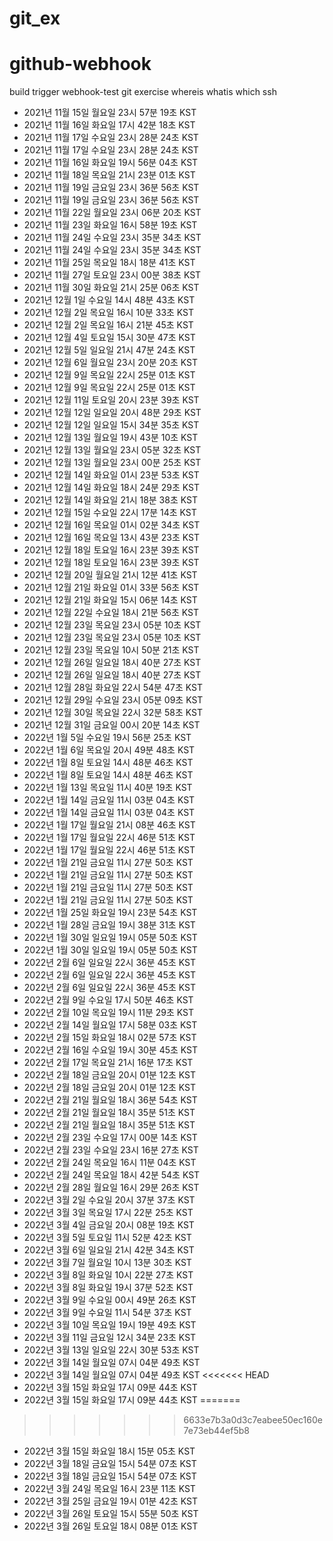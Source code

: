 # git_ex
# github-webhook
build trigger 
webhook-test
git exercise
whereis whatis which
ssh
- 2021년 11월 15일 월요일 23시 57분 19초 KST
- 2021년 11월 16일 화요일 17시 42분 18초 KST
- 2021년 11월 17일 수요일 23시 28분 24초 KST
- 2021년 11월 17일 수요일 23시 28분 24초 KST
- 2021년 11월 16일 화요일 19시 56분 04초 KST
- 2021년 11월 18일 목요일 21시 23분 01초 KST
- 2021년 11월 19일 금요일 23시 36분 56초 KST
- 2021년 11월 19일 금요일 23시 36분 56초 KST
- 2021년 11월 22일 월요일 23시 06분 20초 KST
- 2021년 11월 23일 화요일 16시 58분 19초 KST
- 2021년 11월 24일 수요일 23시 35분 34초 KST
- 2021년 11월 24일 수요일 23시 35분 34초 KST
- 2021년 11월 25일 목요일 18시 18분 41초 KST
- 2021년 11월 27일 토요일 23시 00분 38초 KST
- 2021년 11월 30일 화요일 21시 25분 06초 KST
- 2021년 12월  1일 수요일 14시 48분 43초 KST
- 2021년 12월  2일 목요일 16시 10분 33초 KST
- 2021년 12월  2일 목요일 16시 21분 45초 KST
- 2021년 12월  4일 토요일 15시 30분 47초 KST
- 2021년 12월  5일 일요일 21시 47분 24초 KST
- 2021년 12월  6일 월요일 23시 20분 20초 KST
- 2021년 12월  9일 목요일 22시 25분 01초 KST
- 2021년 12월  9일 목요일 22시 25분 01초 KST
- 2021년 12월 11일 토요일 20시 23분 39초 KST
- 2021년 12월 12일 일요일 20시 48분 29초 KST
- 2021년 12월 12일 일요일 15시 34분 35초 KST
- 2021년 12월 13일 월요일 19시 43분 10초 KST
- 2021년 12월 13일 월요일 23시 05분 32초 KST
- 2021년 12월 13일 월요일 23시 00분 25초 KST
- 2021년 12월 14일 화요일 01시 23분 53초 KST
- 2021년 12월 14일 화요일 18시 24분 29초 KST
- 2021년 12월 14일 화요일 21시 18분 38초 KST
- 2021년 12월 15일 수요일 22시 17분 14초 KST
- 2021년 12월 16일 목요일 01시 02분 34초 KST
- 2021년 12월 16일 목요일 13시 43분 23초 KST
- 2021년 12월 18일 토요일 16시 23분 39초 KST
- 2021년 12월 18일 토요일 16시 23분 39초 KST
- 2021년 12월 20일 월요일 21시 12분 41초 KST
- 2021년 12월 21일 화요일 01시 33분 56초 KST
- 2021년 12월 21일 화요일 15시 06분 14초 KST
- 2021년 12월 22일 수요일 18시 21분 56초 KST
- 2021년 12월 23일 목요일 23시 05분 10초 KST
- 2021년 12월 23일 목요일 23시 05분 10초 KST
- 2021년 12월 23일 목요일 10시 50분 21초 KST
- 2021년 12월 26일 일요일 18시 40분 27초 KST
- 2021년 12월 26일 일요일 18시 40분 27초 KST
- 2021년 12월 28일 화요일 22시 54분 47초 KST
- 2021년 12월 29일 수요일 23시 05분 09초 KST
- 2021년 12월 30일 목요일 22시 32분 58초 KST
- 2021년 12월 31일 금요일 00시 20분 14초 KST
- 2022년 1월  5일 수요일 19시 56분 25초 KST
- 2022년 1월  6일 목요일 20시 49분 48초 KST
- 2022년 1월  8일 토요일 14시 48분 46초 KST
- 2022년 1월  8일 토요일 14시 48분 46초 KST
- 2022년 1월 13일 목요일 11시 40분 19초 KST
- 2022년 1월 14일 금요일 11시 03분 04초 KST
- 2022년 1월 14일 금요일 11시 03분 04초 KST
- 2022년 1월 17일 월요일 21시 08분 46초 KST
- 2022년 1월 17일 월요일 22시 46분 51초 KST
- 2022년 1월 17일 월요일 22시 46분 51초 KST
- 2022년 1월 21일 금요일 11시 27분 50초 KST
- 2022년 1월 21일 금요일 11시 27분 50초 KST
- 2022년 1월 21일 금요일 11시 27분 50초 KST
- 2022년 1월 21일 금요일 11시 27분 50초 KST
- 2022년 1월 25일 화요일 19시 23분 54초 KST
- 2022년 1월 28일 금요일 19시 38분 31초 KST
- 2022년 1월 30일 일요일 19시 05분 50초 KST
- 2022년 1월 30일 일요일 19시 05분 50초 KST
- 2022년 2월  6일 일요일 22시 36분 45초 KST
- 2022년 2월  6일 일요일 22시 36분 45초 KST
- 2022년 2월  6일 일요일 22시 36분 45초 KST
- 2022년 2월  9일 수요일 17시 50분 46초 KST
- 2022년 2월 10일 목요일 19시 11분 29초 KST
- 2022년 2월 14일 월요일 17시 58분 03초 KST
- 2022년 2월 15일 화요일 18시 02분 57초 KST
- 2022년 2월 16일 수요일 19시 30분 45초 KST
- 2022년 2월 17일 목요일 21시 16분 17초 KST
- 2022년 2월 18일 금요일 20시 01분 12초 KST
- 2022년 2월 18일 금요일 20시 01분 12초 KST
- 2022년 2월 21일 월요일 18시 36분 54초 KST
- 2022년 2월 21일 월요일 18시 35분 51초 KST
- 2022년 2월 21일 월요일 18시 35분 51초 KST
- 2022년 2월 23일 수요일 17시 00분 14초 KST
- 2022년 2월 23일 수요일 23시 16분 27초 KST
- 2022년 2월 24일 목요일 16시 11분 04초 KST
- 2022년 2월 24일 목요일 18시 42분 54초 KST
- 2022년 2월 28일 월요일 16시 29분 26초 KST
- 2022년 3월  2일 수요일 20시 37분 37초 KST
- 2022년 3월  3일 목요일 17시 22분 25초 KST
- 2022년 3월  4일 금요일 20시 08분 19초 KST
- 2022년 3월  5일 토요일 11시 52분 42초 KST
- 2022년 3월  6일 일요일 21시 42분 34초 KST
- 2022년 3월  7일 월요일 10시 13분 30초 KST
- 2022년 3월  8일 화요일 10시 22분 27초 KST
- 2022년 3월  8일 화요일 19시 37분 52초 KST
- 2022년 3월  9일 수요일 00시 49분 26초 KST
- 2022년 3월  9일 수요일 11시 54분 37초 KST
- 2022년 3월 10일 목요일 19시 19분 49초 KST
- 2022년 3월 11일 금요일 12시 34분 23초 KST
- 2022년 3월 13일 일요일 22시 30분 53초 KST
- 2022년 3월 14일 월요일 07시 04분 49초 KST
- 2022년 3월 14일 월요일 07시 04분 49초 KST
<<<<<<< HEAD
- 2022년 3월 15일 화요일 17시 09분 44초 KST
- 2022년 3월 15일 화요일 17시 09분 44초 KST
=======
>>>>>>> 6633e7b3a0d3c7eabee50ec160e7e73eb44ef5b8
- 2022년 3월 15일 화요일 18시 15분 05초 KST
- 2022년 3월 18일 금요일 15시 54분 07초 KST
- 2022년 3월 18일 금요일 15시 54분 07초 KST
- 2022년 3월 24일 목요일 16시 23분 11초 KST
- 2022년 3월 25일 금요일 19시 01분 42초 KST
- 2022년 3월 26일 토요일 15시 55분 50초 KST
- 2022년 3월 26일 토요일 18시 08분 01초 KST
